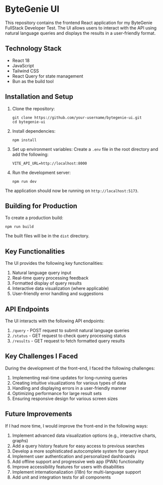 # ByteGenie UI

This repository contains the frontend React application for my ByteGenie FullStack Developer Test. The UI allows users to interact with the API using natural language queries and displays the results in a user-friendly format.

## Technology Stack

- React 18
- JavaScript
- Tailwind CSS
- React Query for state management
- Bun as the build tool

## Installation and Setup

1. Clone the repository:

   ```
   git clone https://github.com/your-username/bytegenie-ui.git
   cd bytegenie-ui
   ```

2. Install dependencies:

   ```
   npm install
   ```

3. Set up environment variables:
   Create a `.env` file in the root directory and add the following:

   ```
   VITE_API_URL=http://localhost:8000
   ```

4. Run the development server:
   ```
   npm run dev
   ```

The application should now be running on `http://localhost:5173`.

## Building for Production

To create a production build:

```
npm run build
```

The built files will be in the `dist` directory.

## Key Functionalities

The UI provides the following key functionalities:

1. Natural language query input
2. Real-time query processing feedback
3. Formatted display of query results
4. Interactive data visualization (where applicable)
5. User-friendly error handling and suggestions

## API Endpoints

The UI interacts with the following API endpoints:

1. `/query` - POST request to submit natural language queries
2. `/status` - GET request to check query processing status
3. `/results` - GET request to fetch formatted query results

## Key Challenges I Faced

During the development of the front-end, I faced the following challenges:

1. Implementing real-time updates for long-running queries
2. Creating intuitive visualizations for various types of data
3. Handling and displaying errors in a user-friendly manner
4. Optimizing performance for large result sets
5. Ensuring responsive design for various screen sizes

## Future Improvements

If I had more time, I would improve the front-end in the following ways:

1. Implement advanced data visualization options (e.g., interactive charts, graphs)
2. Add a query history feature for easy access to previous searches
3. Develop a more sophisticated autocomplete system for query input
4. Implement user authentication and personalized dashboards
5. Add offline support and progressive web app (PWA) functionality
6. Improve accessibility features for users with disabilities
7. Implement internationalization (i18n) for multi-language support
8. Add unit and integration tests for all components
